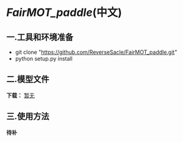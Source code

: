 **_FairMOT_paddle_**(中文)
===

一.工具和环境准备
---
* git clone "https://github.com/ReverseSacle/FairMOT_paddle.git"
* python setup.py install

二.模型文件
---
**下载：** [暂无]()

三.使用方法
---
**待补**




